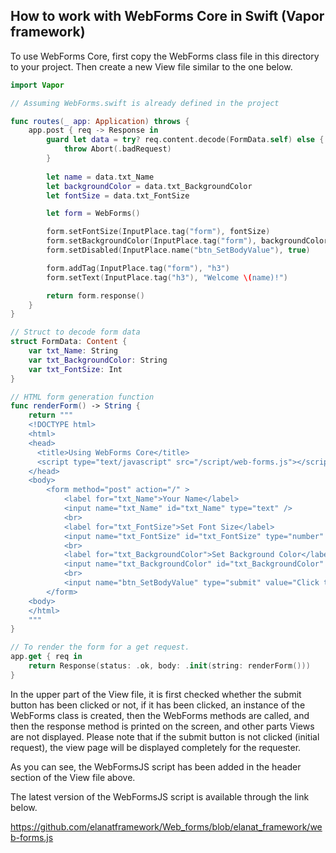 ## How to work with WebForms Core in Swift (Vapor framework)

To use WebForms Core, first copy the WebForms class file in this directory to your project. Then create a new View file similar to the one below.

```swift
import Vapor

// Assuming WebForms.swift is already defined in the project

func routes(_ app: Application) throws {
    app.post { req -> Response in
        guard let data = try? req.content.decode(FormData.self) else {
            throw Abort(.badRequest)
        }
        
        let name = data.txt_Name
        let backgroundColor = data.txt_BackgroundColor
        let fontSize = data.txt_FontSize

        let form = WebForms()

        form.setFontSize(InputPlace.tag("form"), fontSize)
        form.setBackgroundColor(InputPlace.tag("form"), backgroundColor)
        form.setDisabled(InputPlace.name("btn_SetBodyValue"), true)

        form.addTag(InputPlace.tag("form"), "h3")
        form.setText(InputPlace.tag("h3"), "Welcome \(name)!")

        return form.response()
    }
}

// Struct to decode form data
struct FormData: Content {
    var txt_Name: String
    var txt_BackgroundColor: String
    var txt_FontSize: Int
}

// HTML form generation function
func renderForm() -> String {
    return """
    <!DOCTYPE html>
    <html>
    <head>
      <title>Using WebForms Core</title>
      <script type="text/javascript" src="/script/web-forms.js"></script>
    </head>
    <body>
        <form method="post" action="/" >
            <label for="txt_Name">Your Name</label>
            <input name="txt_Name" id="txt_Name" type="text" />
            <br>
            <label for="txt_FontSize">Set Font Size</label>
            <input name="txt_FontSize" id="txt_FontSize" type="number" value="16" min="10" max="36" />
            <br>
            <label for="txt_BackgroundColor">Set Background Color</label>
            <input name="txt_BackgroundColor" id="txt_BackgroundColor" type="text" />
            <br>
            <input name="btn_SetBodyValue" type="submit" value="Click to send data" />
        </form>
    <body>
    </html>
    """
}

// To render the form for a get request.
app.get { req in
    return Response(status: .ok, body: .init(string: renderForm()))
}
```

In the upper part of the View file, it is first checked whether the submit button has been clicked or not, if it has been clicked, an instance of the WebForms class is created, then the WebForms methods are called, and then the response method is printed on the screen, and other parts Views are not displayed.
Please note that if the submit button is not clicked (initial request), the view page will be displayed completely for the requester.

As you can see, the WebFormsJS script has been added in the header section of the View file above.

The latest version of the WebFormsJS script is available through the link below.

https://github.com/elanatframework/Web_forms/blob/elanat_framework/web-forms.js